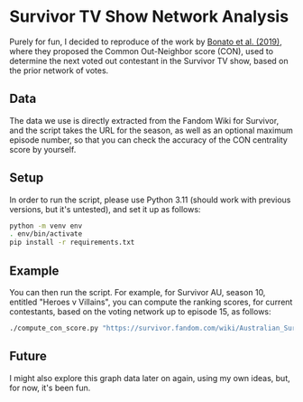 # Survivor TV Show Network Analysis

Purely for fun, I decided to reproduce of the work by [Bonato et al. (2019)](https://arxiv.org/abs/1909.06810), where they proposed the Common Out-Neighbor score (CON), used to determine the next voted out contestant in the Survivor TV show, based on the prior network of votes.

## Data

The data we use is directly extracted from the Fandom Wiki for Survivor, and the script takes the URL for the season, as well as an optional maximum episode number, so that you can check the accuracy of the CON centrality score by yourself.

## Setup

In order to run the script, please use Python 3.11 (should work with previous versions, but it's untested), and set it up as follows:

```bash
python -m venv env
. env/bin/activate
pip install -r requirements.txt
```
## Example

You can then run the script. For example, for Survivor AU, season 10, entitled "Heroes v Villains", you can compute the ranking scores, for current contestants, based on the voting network up to episode 15, as follows:

```bash
./compute_con_score.py "https://survivor.fandom.com/wiki/Australian_Survivor:_Heroes_v_Villains" 15
```

## Future

I might also explore this graph data later on again, using my own ideas, but, for now, it's been fun.
